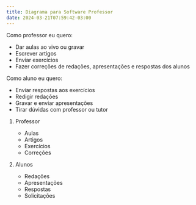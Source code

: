 ```yaml
---
title: Diagrama para Software Professor
date: 2024-03-21T07:59:42-03:00
---
```


Como professor eu quero:

- Dar aulas ao vivo ou gravar
- Escrever artigos
- Enviar exercícios
- Fazer correções de redações, apresentações e respostas dos alunos

Como aluno eu quero:

- Enviar respostas aos exercícios
- Redigir redações
- Gravar e enviar apresentações
- Tirar dúvidas com professor ou tutor

1. Professor

   - Aulas
   - Artigos
   - Exercícios
   - Correções

2. Alunos
   - Redações
   - Apresentações
   - Respostas
   - Solicitações
